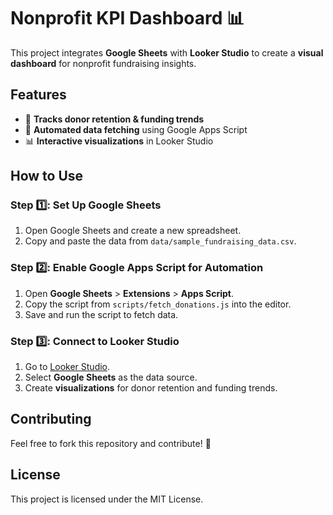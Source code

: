 # Nonprofit KPI Dashboard 📊

This project integrates **Google Sheets** with **Looker Studio** to create a **visual dashboard** for nonprofit fundraising insights.

## Features
- 📅 **Tracks donor retention & funding trends**
- 🔄 **Automated data fetching** using Google Apps Script
- 📊 **Interactive visualizations** in Looker Studio

## How to Use
### Step 1️⃣: Set Up Google Sheets
1. Open Google Sheets and create a new spreadsheet.
2. Copy and paste the data from `data/sample_fundraising_data.csv`.

### Step 2️⃣: Enable Google Apps Script for Automation
1. Open **Google Sheets** > **Extensions** > **Apps Script**.
2. Copy the script from `scripts/fetch_donations.js` into the editor.
3. Save and run the script to fetch data.

### Step 3️⃣: Connect to Looker Studio
1. Go to [Looker Studio](https://lookerstudio.google.com/).
2. Select **Google Sheets** as the data source.
3. Create **visualizations** for donor retention and funding trends.

## Contributing
Feel free to fork this repository and contribute! 🚀

## License
This project is licensed under the MIT License.
